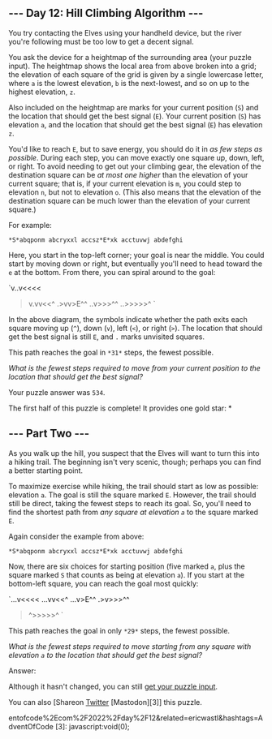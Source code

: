 
## --- Day 12: Hill Climbing Algorithm ---

You try contacting the Elves using your handheld device, but the river you're following must be too low to get a decent signal.

You ask the device for a heightmap of the surrounding area (your puzzle input). The heightmap shows the local area from above broken into a grid; the
elevation of each square of the grid is given by a single lowercase letter, where `a` is the lowest elevation, `b` is the next-lowest, and so on up to the
highest elevation, `z`.

Also included on the heightmap are marks for your current position (`S`) and the location that should get the best signal (`E`). Your current position (`S`)
has elevation `a`, and the location that should get the best signal (`E`) has elevation `z`.

You'd like to reach `E`, but to save energy, you should do it in *as few steps as possible*. During each step, you can move exactly one square up, down, left,
or right. To avoid needing to get out your climbing gear, the elevation of the destination square can be *at most one higher* than the elevation of your
current square; that is, if your current elevation is `m`, you could step to elevation `n`, but not to elevation `o`. (This also means that the elevation of
the destination square can be much lower than the elevation of your current square.)

For example:

`*S*abqponm
abcryxxl
accsz*E*xk
acctuvwj
abdefghi
`

Here, you start in the top-left corner; your goal is near the middle. You could start by moving down or right, but eventually you'll need to head toward the
`e` at the bottom. From there, you can spiral around to the goal:

`v..v<<<<
>v.vv<<^
.>vv>E^^
..v>>>^^
..>>>>>^
`

In the above diagram, the symbols indicate whether the path exits each square moving up (`^`), down (`v`), left (`<`), or right (`>`). The location that
should get the best signal is still `E`, and `.` marks unvisited squares.

This path reaches the goal in `*31*` steps, the fewest possible.

*What is the fewest steps required to move from your current position to the location that should get the best signal?*

Your puzzle answer was `534`.

The first half of this puzzle is complete! It provides one gold star: *

## --- Part Two ---

As you walk up the hill, you suspect that the Elves will want to turn this into a hiking trail. The beginning isn't very scenic, though; perhaps you can find
a better starting point.

To maximize exercise while hiking, the trail should start as low as possible: elevation `a`. The goal is still the square marked `E`. However, the trail
should still be direct, taking the fewest steps to reach its goal. So, you'll need to find the shortest path from *any square at elevation `a`* to the square
marked `E`.

Again consider the example from above:

`*S*abqponm
abcryxxl
accsz*E*xk
acctuvwj
abdefghi
`

Now, there are six choices for starting position (five marked `a`, plus the square marked `S` that counts as being at elevation `a`). If you start at the
bottom-left square, you can reach the goal most quickly:

`...v<<<<
...vv<<^
...v>E^^
.>v>>>^^
>^>>>>>^
`

This path reaches the goal in only `*29*` steps, the fewest possible.

*What is the fewest steps required to move starting from any square with elevation `a` to the location that should get the best signal?*

Answer:

Although it hasn't changed, you can still [get your puzzle input][1].

You can also [Shareon [Twitter][2] [Mastodon][3]] this puzzle.

[1]: 12/input
[2]: https://twitter.com/intent/tweet?text=I%27ve+completed+Part+One+of+%22Hill+Climbing+Algorithm%22+%2D+Day+12+%2D+Advent+of+Code+2022&url=https%3A%2F%2Fadv
entofcode%2Ecom%2F2022%2Fday%2F12&related=ericwastl&hashtags=AdventOfCode
[3]: javascript:void(0);

